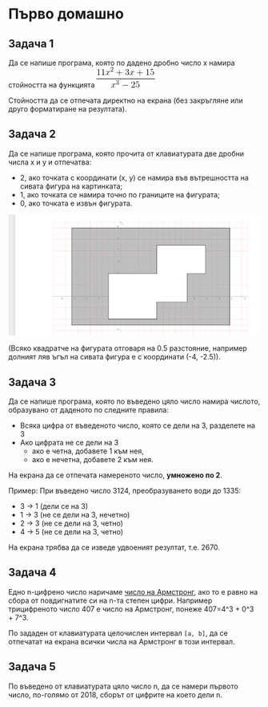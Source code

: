 # Първо домашно

## Задача 1

Да се напише програма, която по дадено дробно число x намира стойността на функцията
![function definition](https://raw.githubusercontent.com/mkraeva/fmi-resources/master/2018-kn-up/homework1/CodeCogsEqn.gif)

Стойността да се отпечата директно на екрана (без закръгляне или друго форматиране на резултата).

## Задача 2

Да се напише програма, която прочита от клавиатурата две дробни числа x и y и отпечатва:

 * 2, ако точката с координати (x, y) се намира във вътрешността на сивата фигура на картинката;
 * 1, ако точката се намира точно по границите на фигурата;
 * 0, ако точката е извън фигурата.

![фигура](https://raw.githubusercontent.com/mkraeva/fmi-resources/master/2018-kn-up/homework1/figure.png)

(Всяко квадратче на фигурата отговаря на 0.5 разстояние, например долният ляв ъгъл на сивата фигура е с координати (-4, -2.5)).

## Задача 3

Да се напише програма, която по въведено цяло число намира числото, образувано от даденото по следните правила:

 * Всяка цифра от въведеното число, която се дели на 3, разделете на 3
 * Ако цифрата не се дели на 3
     * ако е четна, добавете 1 към нея,
     * ако е нечетна, добавете 2 към нея.

На екрана да се отпечата намереното число, **умножено по 2**.

Пример: При въведено число 3124, преобразуването води до 1335:

 * 3 -> 1 (дели се на 3)
 * 1 -> 3 (не се дели на 3, нечетно)
 * 2 -> 3 (не се дели на 3, четно)
 * 4 -> 5 (не се дели на 3, четно)

На екрана трябва да се изведе удвоеният резултат, т.е. 2670.

## Задача 4

Едно n-цифрено число наричаме [число на Армстронг](https://en.wikipedia.org/wiki/Narcissistic_number), ако то е равно на сбора от повдигнатите си на n-та степен цифри.
Например трицифреното число 407 е число на Армстронг, понеже 407=4\^3 + 0\^3 + 7\^3.

По зададен от клавиатурата целочислен интервал `[a, b]`, да се отпечатат на екрана всички числа на Армстронг в този интервал.

## Задача 5

По въведено от клавиатурата цяло число n, да се намери първото число, по-голямо от 2018, сборът от цифрите на което дели n.
